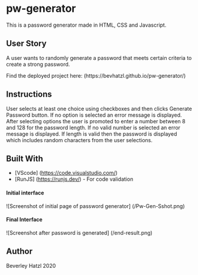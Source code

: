 # pw-generator
This is a password generator made in HTML, CSS and Javascript.

## User Story
<p>A user wants to randomly generate a password that meets certain criteria to create a strong password.<p>
<p>Find the deployed project here: (https://bevhatzl.github.io/pw-generator/)</p>

## Instructions
<p>User selects at least one choice using checkboxes and then clicks Generate Password button. If no option is selected an error message is displayed. After selecting options the user is promoted to enter a number between 8 and 128 for the password length. If no valid number is selected an error message is displayed. If length is valid then the password is displayed which includes random characters from the user selections.</p>

## Built With

* [VScode] (https://code.visualstudio.com/) 
* [RunJS] (https://runjs.dev/) - For code validation

#### Initial interface

![Screenshot of initial page of password generator] (/Pw-Gen-Sshot.png)

#### Final Interface

![Screenshot after password is generated] (/end-result.png)

## Author
Beverley Hatzl 2020